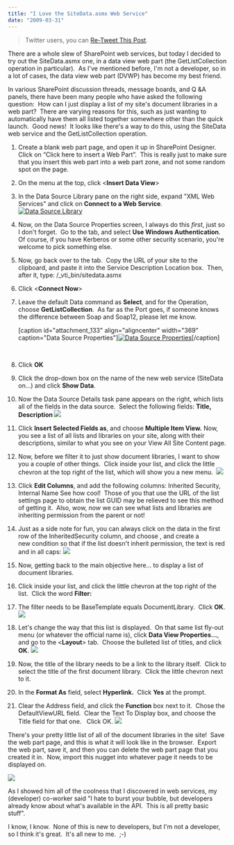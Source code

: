 ```yaml
---
title: "I Love the SiteData.asmx Web Service"
date: "2009-03-31"
---
```


> Twitter users, you can [Re-Tweet This Post](http://twitthis.com/twit?url=http://is.gd/pQ6U "Re-tweet").

There are a whole slew of SharePoint web services, but today I decided to try out the SiteData.asmx one, in a data view web part (the GetListCollection operation in particular).  As I've mentioned before, I'm not a developer, so in a lot of cases, the data view web part (DVWP) has become my best friend.

In various SharePoint discussion threads, message boards, and Q &A panels, there have been many people who have asked the following question:  How can I just display a list of my site's document libraries in a web part?  There are varying reasons for this, such as just wanting to automatically have them all listed together somewhere other than the quick launch.  Good news!  It looks like there's a way to do this, using the SiteData web service and the GetListCollection operation. 

1. Create a blank web part page, and open it up in SharePoint Designer.  Click on “Click here to insert a Web Part”.  This is really just to make sure that you insert this web part into a web part zone, and not some random spot on the page.  [](http://spinsiders.com/laurar/files/2009/03/datasourcelibrary.jpg) 
2. On the <Data View> menu at the top, click <**Insert Data View**\>
3. In the Data Source Library pane on the right side, expand "XML Web Services" and click on **Connect to a Web Service**. [![Data Source Library](images/datasourcelibrary.jpg)](http://spinsiders.com/laurar/files/2009/03/datasourcelibrary.jpg)
4. Now, on the Data Source Properties screen, I always do this _first_, just so I don't forget.  Go to the <Login> tab, and select **Use Windows Authentication**.  Of course, if you have Kerberos or some other security scenario, you're welcome to pick something else. 
5. Now, go back over to the <Source> tab.  Copy the URL of your site to the clipboard, and paste it into the Service Description Location box.  Then, after it, type: /\_vti\_bin/sitedata.asmx
6. Click <**Connect Now**\>
7. Leave the default Data command as **Select**, and for the Operation, choose **GetListCollection**.  As far as the Port goes, if someone knows the difference between Soap and Soap12, please let me know. 
    
    \[caption id="attachment\_133" align="aligncenter" width="369" caption="Data Source Properties"\][![Data Source Properties](images/datasourceproperties2.jpg)](http://spinsiders.com/laurar/files/2009/03/datasourceproperties2.jpg)\[/caption\]
    
     
8. Click **OK**
9. Click the drop-down box on the name of the new web service (SiteData on...) and click **Show Data**.
10. Now the Data Source Details task pane appears on the right, which lists all of the fields in the data source.  Select the following fields: **Title, Description [![](images/datasourcedetails.jpg)](http://spinsiders.com/laurar/files/2009/03/datasourcedetails.jpg)** 
11. Click **Insert Selected Fields as**, and choose **Multiple Item View.** Now, you see a list of all lists and libraries on your site, along with their descriptions, similar to what you see on your View All Site Content page.
12. Now, before we filter it to just show document libraries, I want to show you a couple of other things.  Click inside your list, and click the little chevron at the top right of the list, which will show you a new menu.  ![](images/filterdata.jpg)
13. Click **Edit Columns**, and add the following columns: Inherited Security, Internal Name See how cool!  Those of you that use the URL of the list settings page to obtain the list GUID may be relieved to see this method of getting it.  Also, wow, _now_ we can see what lists and libraries are inheriting permission from the parent or not! 
14. Just as a side note for fun, you can always click on the data in the first row of the InheritedSecurity column, and choose <Data View>, <Conditional Formatting> and create a new condition so that if the list doesn't inherit permission, the text is red and in all caps: [![](images/columns.jpg)](http://spinsiders.com/laurar/files/2009/03/columns.jpg)
15. Now, getting back to the main objective here... to display a list of document libraries.
16. Click inside your list, and click the little chevron at the top right of the list.  Click the word **Filter:**
17. The filter needs to be BaseTemplate equals DocumentLibrary.  Click **OK**.[![](images/filtercriteria.jpg)](http://spinsiders.com/laurar/files/2009/03/filtercriteria.jpg)
18. Let's change the way that this list is displayed.  On that same list fly-out menu (or whatever the official name is), click **Data View Properties...**, and go to the <**Layout**\> tab.  Choose the bulleted list of titles, and click **OK**. [![](images/bulletedlist.jpg)](http://spinsiders.com/laurar/files/2009/03/bulletedlist.jpg)
19. Now, the title of the library needs to be a link to the library itself.  Click to select the title of the first document library.  Click the little chevron next to it.
20. In the **Format As** field, select **Hyperlink.**  Click **Yes** at the prompt.
21. Clear the Address field, and click the **Function** box next to it.  Chose the DefaultViewURL field.  Clear the Text To Display box, and choose the Title field for that one.   Click OK. ![](images/edithyperlink.jpg)

There's your pretty little list of all of the document libraries in the site!  Save the web part page, and this is what it will look like in the browser.  Export the web part, save it, and then you can delete the web part page that you created it in.  Now, import this nugget into whatever page it needs to be displayed on.

[![](images/final.jpg)](http://spinsiders.com/laurar/files/2009/03/final.jpg)

As I showed him all of the coolness that I discovered in web services, my (developer) co-worker said "I hate to burst your bubble, but developers already know about what's available in the API.  This is all pretty basic stuff". 

I know, I know.  None of this is new to developers, but I'm not a developer, so I think it's great.  It's all new to me.  ;-)
